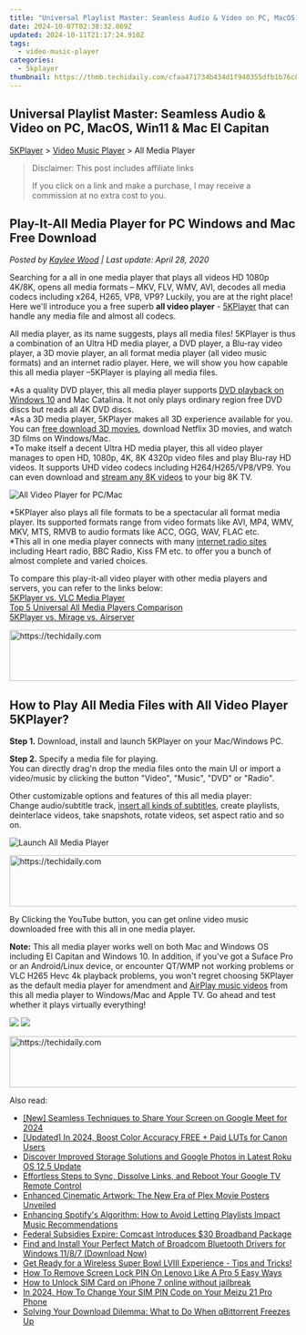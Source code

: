 ```yaml
---
title: "Universal Playlist Master: Seamless Audio & Video on PC, MacOS, Win11 & Mac El Capitan"
date: 2024-10-07T02:38:32.869Z
updated: 2024-10-11T21:17:24.910Z
tags:
  - video-music-player
categories:
  - 5kplayer
thumbnail: https://thmb.techidaily.com/cfaa471734b434d1f940355dfb1b76c8db9d162f456d0da8fe799d1c6ecd8924.jpg
---
```


## Universal Playlist Master: Seamless Audio & Video on PC, MacOS, Win11 & Mac El Capitan

[5KPlayer](https://tools.techidaily.com/5kplayer/products/) \> [Video Music Player](https://tools.techidaily.com/5kplayer/video-music-player/) \> All Media Player

>  Disclaimer: This post includes affiliate links
>
>  If you click on a link and make a purchase, I may receive a commission at no extra cost to you.
>

## Play-It-All Media Player for PC Windows and Mac Free Download

 _Posted by [Kaylee Wood](https://www.quora.com/profile/Amanda-Hu-21) | Last update: April 28, 2020_ 

Searching for a all in one media player that plays all videos HD 1080p 4K/8K, opens all media formats – MKV, FLV, WMV, AVI, decodes all media codecs including x264, H265, VP8, VP9? Luckily, you are at the right place! Here we'll introduce you a free superb **all video player** \- [5KPlayer](https://tools.techidaily.com/5kplayer/products/) that can handle any media file and almost all codecs.

All media player, as its name suggests, plays all media files! 5KPlayer is thus a combination of an Ultra HD media player, a DVD player, a Blu-ray video player, a 3D movie player, an all format media player (all video music formats) and an internet radio player. Here, we will show you how capable this all media player –5KPlayer is playing all media files.

\*As a quality DVD player, this all media player supports [DVD playback on Windows 10](https://tools.techidaily.com/5kplayer/video-music-player/) and Mac Catalina. It not only plays ordinary region free DVD discs but reads all 4K DVD discs.   
\*As a 3D media player, 5KPlayer makes all 3D experience available for you. You can [free download 3D movies](https://tools.techidaily.com/5kplayer/youtube-download/), download Netflix 3D movies, and watch 3D films on Windows/Mac.  
\*To make itself a decent Ultra HD media player, this all video player manages to open HD, 1080p, 4K, 8K 4320p video files and play Blu-ray HD videos. It supports UHD video codecs including H264/H265/VP8/VP9\. You can even download and [stream any 8K videos](https://tools.techidaily.com/5kplayer/airplay/) to your big 8K TV. 

![All Video Player for PC/Mac](https://www.5kplayer.com/video-music-player/img/5kp-free-4k-movie-player-02.jpg) 

\*5KPlayer also plays all file formats to be a spectacular all format media player. Its supported formats range from video formats like AVI, MP4, WMV, MKV, MTS, RMVB to audio formats like ACC, OGG, WAV, FLAC etc.   
\*This all in one media player connects with many [internet radio sites](https://tools.techidaily.com/5kplayer/video-music-player/) including Heart radio, BBC Radio, Kiss FM etc. to offer you a bunch of almost complete and varied choices.

To compare this play-it-all video player with other media players and servers, you can refer to the links below:  
[5KPlayer vs. VLC Media Player](https://tools.techidaily.com/5kplayer/video-music-player/)  
[Top 5 Universal All Media Players Comparison](https://tools.techidaily.com/5kplayer/video-music-player/)  
[5KPlayer vs. Mirage vs. Airserver](https://tools.techidaily.com/5kplayer/airplay/)

<!-- affiliate ads begin -->
<a href="https://versadesk.pxf.io/c/5597632/1815678/21290" target="_top" id="1815678">
  <img src="//a.impactradius-go.com/display-ad/21290-1815678" border="0" alt="https://techidaily.com" width="728" height="90"/>
</a>
<img height="0" width="0" src="https://versadesk.pxf.io/i/5597632/1815678/21290" style="position:absolute;visibility:hidden;" border="0" />
<!-- affiliate ads end -->

## How to Play All Media Files with All Video Player 5KPlayer?

**Step 1.** Download, install and launch 5KPlayer on your Mac/Windows PC.

**Step 2.** Specify a media file for playing.  
 You can directly drag'n drop the media files onto the main UI or import a video/music by clicking the button "Video", "Music", "DVD" or "Radio". 

Other customizable options and features of this all media player:  
 Change audio/subtitle track, [insert all kinds of subtitles](https://tools.techidaily.com/5kplayer/video-music-player/), create playlists, deinterlace videos, take snapshots, rotate videos, set aspect ratio and so on. 

![Launch All Media Player](https://www.5kplayer.com/video-music-player/img/youtube-0119-01.png) 

<!-- affiliate ads begin -->
<a href="https://appsumo.8odi.net/c/5597632/2105877/7443" target="_top" id="2105877">
  <img src="//a.impactradius-go.com/display-ad/7443-2105877" border="0" alt="https://techidaily.com" width="728" height="90"/>
</a>
<img height="0" width="0" src="https://appsumo.8odi.net/i/5597632/2105877/7443" style="position:absolute;visibility:hidden;" border="0" />
<!-- affiliate ads end -->

By Clicking the YouTube button, you can get online video music downloaded free with this all in one media player.

**Note:** This all media player works well on both Mac and Windows OS including El Capitan and Windows 10\. In addition, if you've got a Suface Pro or an Android/Linux device, or encounter QT/WMP not working problems or VLC H265 Hevc 4k playback problems, you won't regret choosing 5KPlayer as the default media player for amendment and [AirPlay music videos](https://tools.techidaily.com/5kplayer/airplay/) from this all media player to Windows/Mac and Apple TV. Go ahead and test whether it plays virtually everything!

[![](https://www.5kplayer.com/video-music-player/../button/freedownbackwin.png)](https://tools.techidaily.com/5kplayer/products/) [![](https://www.5kplayer.com/video-music-player/../button/freedownbackmac.png)](https://tools.techidaily.com/5kplayer/products/)

<!-- affiliate ads begin -->
<a href="https://appsumo.8odi.net/c/5597632/2049363/7443" target="_top" id="2049363">
  <img src="//a.impactradius-go.com/display-ad/7443-2049363" border="0" alt="https://techidaily.com" width="728" height="90"/>
</a>
<img height="0" width="0" src="https://appsumo.8odi.net/i/5597632/2049363/7443" style="position:absolute;visibility:hidden;" border="0" />
<!-- affiliate ads end -->

<ins class="adsbygoogle"
     style="display:block"
     data-ad-format="autorelaxed"
     data-ad-client="ca-pub-7571918770474297"
     data-ad-slot="1223367746"></ins>

<ins class="adsbygoogle"
     style="display:block"
     data-ad-client="ca-pub-7571918770474297"
     data-ad-slot="8358498916"
     data-ad-format="auto"
     data-full-width-responsive="true"></ins>

<span class="atpl-alsoreadstyle">Also read:</span>
<div><ul>
<li><a href="https://remote-screen-capture.techidaily.com/new-seamless-techniques-to-share-your-screen-on-google-meet-for-2024/"><u>[New] Seamless Techniques to Share Your Screen on Google Meet for 2024</u></a></li>
<li><a href="https://article-tips.techidaily.com/updated-in-2024-boost-color-accuracy-free-plus-paid-luts-for-canon-users/"><u>[Updated] In 2024, Boost Color Accuracy FREE + Paid LUTs for Canon Users</u></a></li>
<li><a href="https://media-tips.techidaily.com/discover-improved-storage-solutions-and-google-photos-in-latest-roku-os-125-update/"><u>Discover Improved Storage Solutions and Google Photos in Latest Roku OS 12.5 Update</u></a></li>
<li><a href="https://media-tips.techidaily.com/effortless-steps-to-sync-dissolve-links-and-reboot-your-google-tv-remote-control/"><u>Effortless Steps to Sync, Dissolve Links, and Reboot Your Google TV Remote Control</u></a></li>
<li><a href="https://media-tips.techidaily.com/enhanced-cinematic-artwork-the-new-era-of-plex-movie-posters-unveiled/"><u>Enhanced Cinematic Artwork: The New Era of Plex Movie Posters Unveiled</u></a></li>
<li><a href="https://media-tips.techidaily.com/enhancing-spotifys-algorithm-how-to-avoid-letting-playlists-impact-music-recommendations/"><u>Enhancing Spotify's Algorithm: How to Avoid Letting Playlists Impact Music Recommendations</u></a></li>
<li><a href="https://media-tips.techidaily.com/federal-subsidies-expire-comcast-introduces-30-broadband-package/"><u>Federal Subsidies Expire: Comcast Introduces $30 Broadband Package</u></a></li>
<li><a href="https://win-amazing.techidaily.com/find-and-install-your-perfect-match-of-broadcom-bluetooth-drivers-for-windows-1187-download-now/"><u>Find and Install Your Perfect Match of Broadcom Bluetooth Drivers for Windows 11/8/7 (Download Now)</u></a></li>
<li><a href="https://media-tips.techidaily.com/get-ready-for-a-wireless-super-bowl-lviii-experience-tips-and-tricks/"><u>Get Ready for a Wireless Super Bowl LVIII Experience - Tips and Tricks!</u></a></li>
<li><a href="https://android-unlock.techidaily.com/how-to-remove-screen-lock-pin-on-lenovo-like-a-pro-5-easy-ways-by-drfone-android/"><u>How To Remove Screen Lock PIN On Lenovo Like A Pro 5 Easy Ways</u></a></li>
<li><a href="https://sim-unlock.techidaily.com/how-to-unlock-sim-card-on-iphone-7-online-without-jailbreak-by-drfone-ios/"><u>How to Unlock SIM Card on iPhone 7 online without jailbreak</u></a></li>
<li><a href="https://sim-unlock.techidaily.com/in-2024-how-to-change-your-sim-pin-code-on-your-meizu-21-pro-phone-by-drfone-android/"><u>In 2024, How To Change Your SIM PIN Code on Your Meizu 21 Pro Phone</u></a></li>
<li><a href="https://win-answers.techidaily.com/solving-your-download-dilemma-what-to-do-when-qbittorrent-freezes-up/"><u>Solving Your Download Dilemma: What to Do When qBittorrent Freezes Up</u></a></li>
</ul></div>

